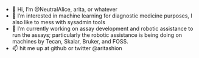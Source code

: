 - 👋 Hi, I’m @NeutralAlice, arita, or whatever
- 👀 I’m interested in machine learning for diagnostic medicine purposes, I also like to mess with sysadmin tools
- 🌱 I’m currently working on assay development and robotic assistance to run the assays; particularly the robotic assistance is being doing on machines by Tecan, Skalar, Bruker, and FOSS.
- 📫 hit me up at github or twitter @aritashion

<!---
NeutralAlice/NeutralAlice is a ✨ special ✨ repository because its `README.md` (this file) appears on your GitHub profile.
You can click the Preview link to take a look at your changes.
--->
